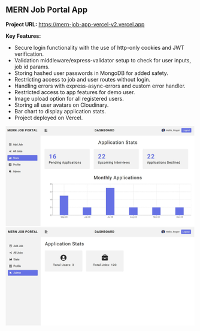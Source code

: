 ## MERN Job Portal App

**Project URL:**
https://mern-job-app-vercel-v2.vercel.app


**Key Features:**

- Secure login functionality with the use of http-only cookies and JWT verification.
- Validation middleware/express-validator setup to check for user inputs, job id params.
- Storing hashed user passwords in MongoDB for added safety.
- Restricting access to job and user routes without login.  
- Handling errors with express-async-errors and custom error handler. 
- Restricted access to app features for demo user.
- Image upload option for all registered users. 
- Storing all user avatars on Cloudinary. 
- Bar chart to display application stats. 
- Project deployed on Vercel.

<a href='https://mern-job-portal-app-u93l.onrender.com/' target='_blank'>
<img src='./public/app.jpg' width='700' alt='job portal app image'>
</a>

<a href='https://mern-job-portal-app-u93l.onrender.com/' target='_blank'>
<img src='./public/app-admin.jpg' width='700' alt='job portal app admin image'>
</a>

